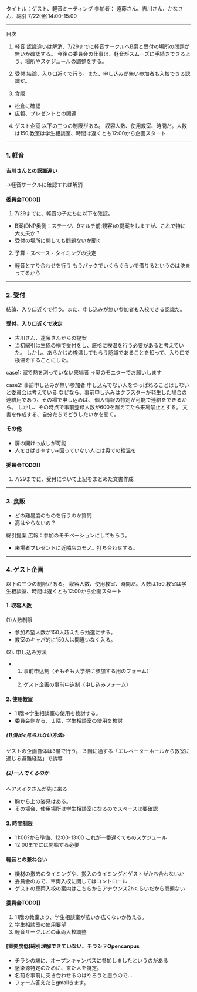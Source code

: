 タイトル：ゲスト、軽音ミーティング
参加者：
遠藤さん、吉川さん、かなさん、綿引
7/22(金)14:00-15:00

------
目次
1. 軽音
認識違いは解消、7/29までに軽音サークルへB案と受付の場所の問題が無いか確認する。
今後の委員会の仕事は、軽音がスムーズに手続きできるよう、場所やスケジュールの調整をする。

2. 受付
結論、入り口近くで行う。また、申し込みが無い参加者も入校できる認識だ。

3. 食販
  - 松倉に確認
  - 広報、プレゼントとの関連
4. ゲスト企画
以下の三つの制限がある。
収容人数、使用教室、時間だ。人数は150,教室は学生相談室、時間は遅くとも12:00から企画スタート

------

### 1. 軽音

#### 吉川さんとの認識違い
->軽音サークルに確認すれば解消

#### 委員会TODO[] 
1. 7/29までに、軽音の子たちに以下を確認。
- B案(DNP奥側：ステージ、9マルチ前:観客)の提案をしますが、これで特に大丈夫か？
- 受付の場所に関しても問題ないか聞く

2. 予算・スペース・タイミングの決定
- 軽音とすり合わせを行う
もうパックでいくらぐらいで借りるというのは決まってるから


------

### 2. 受付
結論、入り口近くで行う。また、申し込みが無い参加者も入校できる認識だ。

#### 受付、入り口近くで決定
- 吉川さん、遠藤さんからの提案
- 当初綿引は生協の横で受付をし、厳格に検温を行う必要があると考えていた。
しかし、あらかじめ検温してもらう認識であることを知って、入り口で検温をすることにした。

case1: 家で熱を測っていない来場者
->奥のモニターでお願いします

case2: 事前申し込みが無い参加者
申し込んでない人をつっぱねることはしないと委員会は考えている
なぜなら、事前申し込みはクラスターが発生した場合の連絡用であり、その場で申し込めば、
個人情報の特定が可能で連絡をできるから。
しかし、その時点で事前登録人数が600を超えてたら来場禁止とする。
文書を作成する、自分たちでどうしたいかを聞く。

#### その他
- 扉の開けっ放しが可能
 - 人をさばきやすい+図っていない人には奥での検温を

#### 委員会TODO[] 
1. 7/29までに、受付について上記をまとめた文書作成

-----

### 3. 食販
- どの難易度のものを行うのか質問
- 高はやらないの？

綿引提案
広報：参加のモチベーションにしてもらう。
- 来場者プレゼントに近隣店のモノ。打ち合わせする。

-----

### 4. ゲスト企画
以下の三つの制限がある。
収容人数、使用教室、時間だ。人数は150,教室は学生相談室、時間は遅くとも12:00から企画スタート

#### 1. 収容人数
(1)人数制限
- 参加希望人数が150人超えたら抽選にする。
- 教室のキャパ的に150人は間違いなく入る。

(2). 申し込み方法
- 1. 事前申込制（そもそも大学祭に参加する用のフォーム）
- 2. ゲスト企画の事前申込制（申し込みフォーム）

#### 2. 使用教室
- 11階->学生相談室の使用を検討する。
- 委員会側から、１階、学生相談室の使用を検討

##### (1)演出<見られない方法>
ゲストの企画自体は3階で行う。
３階に通ずる「エレベーターホールから教室に通じる避難経路」で誘導

##### (2)一人でくるのか
ヘアメイクさんが先に来る
- 胸から上の姿見はある。
- その場合、使用場所は学生相談室になるのでスペースは要確認

#### 3. 時間制限
- 11:00?から準備、12:00-13:00
これが一番遅くてものスケジュール
- 12:00までには開始する必要

#### 軽音との兼ね合い
- 機材の撤去のタイミングや、搬入のタイミングとゲストがかち合わないか
- 委員会の方で、車両入校に関してはコントロール
- ゲストの車両入校の案内はこちらからアナウンス2hくらいだから問題ない


#### 委員会TODO[] 
1. 11階の教室より、学生相談室が広いか広くないか教える。
2. 学生相談室の使用要望
3. 軽音サークルとの車両入校調整


####  [重要度低]綿引理解できていない、チラシ？Opencanpus
- チラシの端に、オープンキャンパスに参加しましたというのがある
- 感染源特定のために、来た人を特定。
- 名前を事前に突き合わせるのはやろうと思うので...
- フォーム答えたらgmailきます。

